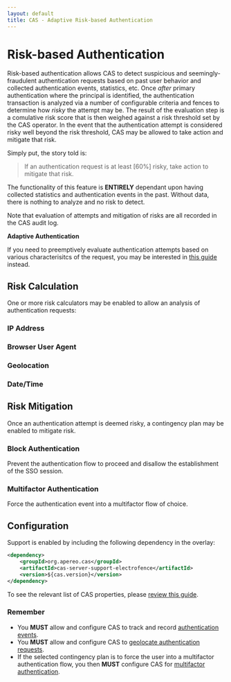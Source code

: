 ```yaml
---
layout: default
title: CAS - Adaptive Risk-based Authentication
---
```


# Risk-based Authentication

Risk-based authentication allows CAS to detect suspicious and seemingly-fraudulent authentication requests based on past user behavior
and collected authentication events, statistics, etc. Once *after* primary authentication where the principal is identified,
the authentication transaction is analyzed via a number of configurable criteria and fences to determine how *risky* the attempt may be.
The result of the evaluation step is a comulative risk score that is then weighed against a risk threshold set by the CAS operator.
In the event that the authentication attempt is considered risky well beyond the risk threshold, CAS may be allowed to take action and
mitigate that risk. 

Simply put, the story told is:

> If an authentication request is at least [60%] risky, take action to mitigate that risk. 

The functionality of this feature is **ENTIRELY** dependant upon having collected statistics and authentication events in the past.
Without data, there is nothing to analyze and no risk to detect.

Note that evaluation of attempts and mitigation of risks are all recorded in the CAS audit log.

<div class="alert alert-info"><strong>Adaptive Authentication</strong><p>
If you need to preemptively evaluate authentication attempts based on various characterisitcs of the request, 
you may be interested in <a href="Configuring-Adaptive-Authentication.html">this guide</a> instead.</p></div>

## Risk Calculation

One or more risk calculators may be enabled to allow an analysis of authentication requests:

### IP Address

### Browser User Agent

### Geolocation

### Date/Time

## Risk Mitigation

Once an authentication attempt is deemed risky, a contingency plan may be enabled to mitigate risk. 

### Block Authentication

Prevent the authentication flow to proceed and disallow the establishment of the SSO session.

### Multifactor Authentication

Force the authentication event into a multifactor flow of choice.

## Configuration

Support is enabled by including the following dependency in the overlay:

```xml
<dependency>
    <groupId>org.apereo.cas</groupId>
    <artifactId>cas-server-support-electrofence</artifactId>
    <version>${cas.version}</version>
</dependency>
```

To see the relevant list of CAS properties, please [review this guide](Configuration-Properties.html).

### Remember

- You **MUST** allow and configure CAS to track and record [authentication events](Configuring-Authentication-Events.html).
- You **MUST** allow and configure CAS to [geolocate authentication requests](GeoTracking-Authentication-Requests.html).
- If the selected contingency plan is to force the user into a multifactor authentication flow, you then **MUST** configure CAS for 
[multifactor authentication](Configuring-Multifactor-Authentication.html).

